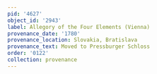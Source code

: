 ```yaml
---
pid: '4627'
object_id: '2943'
label: Allegory of the Four Elements (Vienna)
provenance_date: '1780'
provenance_location: Slovakia, Bratislava
provenance_text: Moved to Pressburger Schloss
order: '0122'
collection: provenance
---
```

